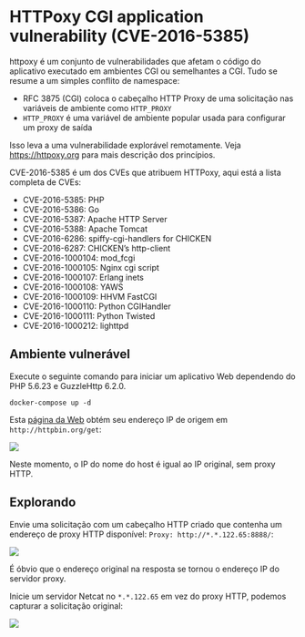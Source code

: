 # HTTPoxy CGI application vulnerability (CVE-2016-5385)

httpoxy é um conjunto de vulnerabilidades que afetam o código do aplicativo executado em ambientes CGI ou semelhantes a CGI. Tudo se resume a um simples conflito de namespace:

- RFC 3875 (CGI) coloca o cabeçalho HTTP Proxy de uma solicitação nas variáveis de ambiente como `HTTP_PROXY`
- `HTTP_PROXY` é uma variável de ambiente popular usada para configurar um proxy de saída

Isso leva a uma vulnerabilidade explorável remotamente. Veja <https://httpoxy.org> para mais descrição dos princípios.

CVE-2016-5385 é um dos CVEs que atribuem HTTPoxy, aqui está a lista completa de CVEs:

- CVE-2016-5385: PHP
- CVE-2016-5386: Go
- CVE-2016-5387: Apache HTTP Server
- CVE-2016-5388: Apache Tomcat
- CVE-2016-6286: spiffy-cgi-handlers for CHICKEN
- CVE-2016-6287: CHICKEN’s http-client
- CVE-2016-1000104: mod_fcgi
- CVE-2016-1000105: Nginx cgi script
- CVE-2016-1000107: Erlang inets
- CVE-2016-1000108: YAWS
- CVE-2016-1000109: HHVM FastCGI
- CVE-2016-1000110: Python CGIHandler
- CVE-2016-1000111: Python Twisted
- CVE-2016-1000212: lighttpd

## Ambiente vulnerável

Execute o seguinte comando para iniciar um aplicativo Web dependendo do PHP 5.6.23 e GuzzleHttp 6.2.0.

```
docker-compose up -d
```

Esta [página da Web](www/index.php) obtém seu endereço IP de origem em `http://httpbin.org/get`:

![](1.png)

Neste momento, o IP do nome do host é igual ao IP original, sem proxy HTTP.

## Explorando

Envie uma solicitação com um cabeçalho HTTP criado que contenha um endereço de proxy HTTP disponível: `Proxy: http://*.*.122.65:8888/`:

![](2.png)

É óbvio que o endereço original na resposta se tornou o endereço IP do servidor proxy.

Inicie um servidor Netcat no `*.*.122.65` em vez do proxy HTTP, podemos capturar a solicitação original:

![](3.png)
